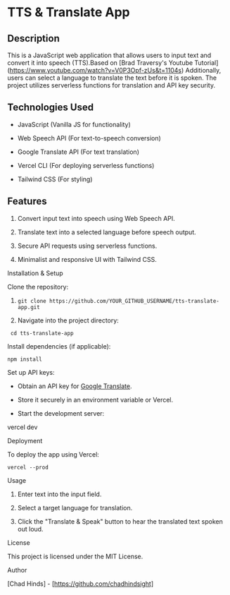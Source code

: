 # TTS & Translate App

## Description
This is a JavaScript web application that allows users to input text and convert it into speech (TTS).Based on [Brad Traversy's Youtube Tutorial] (https://www.youtube.com/watch?v=V0P3Opf-zUs&t=1104s) Additionally, users can select a language to translate the text before it is spoken. The project utilizes serverless functions for translation and API key security.

## Technologies Used

- JavaScript (Vanilla JS for functionality)

- Web Speech API (For text-to-speech conversion)
 
- Google Translate API (For text translation)
 
- Vercel CLI (For deploying serverless functions)
 
- Tailwind CSS (For styling)

## Features

1. Convert input text into speech using Web Speech API.

2. Translate text into a selected language before speech output.

3. Secure API requests using serverless functions.

4. Minimalist and responsive UI with Tailwind CSS.

Installation & Setup

Clone the repository:

1. ``` git clone https://github.com/YOUR_GITHUB_USERNAME/tts-translate-app.git ```

2. Navigate into the project directory:

``` cd tts-translate-app```

Install dependencies (if applicable):

``` npm install ```

Set up API keys:

- Obtain an API key for [Google Translate](https://cloud.google.com/translate/docs/setup).

- Store it securely in an environment variable or Vercel.

- Start the development server:

vercel dev

Deployment

To deploy the app using Vercel:

``` vercel --prod ```

Usage

1. Enter text into the input field.

2. Select a target language for translation.

3. Click the "Translate & Speak" button to hear the translated text spoken out loud.

License

This project is licensed under the MIT License.

Author

[Chad Hinds] - [https://github.com/chadhindsight]